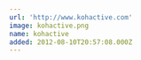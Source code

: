 ```yaml
---
url: 'http://www.kohactive.com'
image: kohactive.png
name: kohactive
added: 2012-08-10T20:57:08.000Z
---
```


